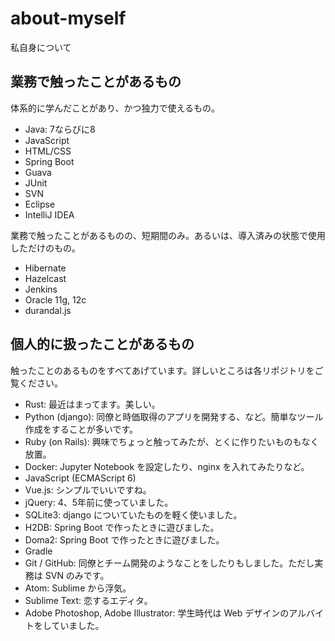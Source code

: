 # about-myself
私自身について

## 業務で触ったことがあるもの

体系的に学んだことがあり、かつ独力で使えるもの。

* Java: 7ならびに8
* JavaScript
* HTML/CSS
* Spring Boot
* Guava
* JUnit
* SVN
* Eclipse
* IntelliJ IDEA

業務で触ったことがあるものの、短期間のみ。あるいは、導入済みの状態で使用しただけのもの。

* Hibernate
* Hazelcast
* Jenkins
* Oracle 11g, 12c
* durandal.js

## 個人的に扱ったことがあるもの

触ったことのあるものをすべてあげています。詳しいところは各リポジトリをご覧ください。

* Rust: 最近はまってます。美しい。
* Python (django): 同僚と時価取得のアプリを開発する、など。簡単なツール作成をすることが多いです。
* Ruby (on Rails): 興味でちょっと触ってみたが、とくに作りたいものもなく放置。
* Docker: Jupyter Notebook を設定したり、nginx を入れてみたりなど。
* JavaScript (ECMAScript 6)
* Vue.js: シンプルでいいですね。
* jQuery: 4、5年前に使っていました。
* SQLite3: django についていたものを軽く使いました。
* H2DB: Spring Boot で作ったときに遊びました。
* Doma2: Spring Boot で作ったときに遊びました。
* Gradle
* Git / GitHub: 同僚とチーム開発のようなことをしたりもしました。ただし実務は SVN のみです。
* Atom: Sublime から浮気。
* Sublime Text: 恋するエディタ。
* Adobe Photoshop, Adobe Illustrator: 学生時代は Web デザインのアルバイトをしていました。
